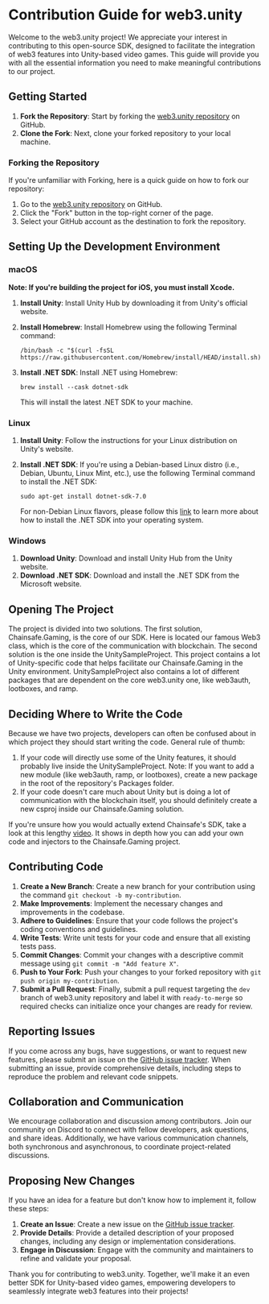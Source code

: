 # Contribution Guide for web3.unity

Welcome to the web3.unity project! We appreciate your interest in contributing to this open-source SDK, designed to facilitate the integration of web3 features into Unity-based video games. This guide will provide you with all the essential information you need to make meaningful contributions to our project.

## Getting Started

1. **Fork the Repository**: Start by forking the [web3.unity repository](https://github.com/ChainSafe/web3.unity) on GitHub.
2. **Clone the Fork**: Next, clone your forked repository to your local machine.

### Forking the Repository

If you're unfamiliar with Forking, here is a quick guide on how to fork our repository:

1. Go to the [web3.unity repository](https://github.com/ChainSafe/web3.unity) on GitHub.
2. Click the "Fork" button in the top-right corner of the page.
3. Select your GitHub account as the destination to fork the repository.

## Setting Up the Development Environment

### macOS
**Note: If you're building the project for iOS, you must install Xcode.**

1. **Install Unity**: Install Unity Hub by downloading it from Unity's official website.

2. **Install Homebrew**: Install Homebrew using the following Terminal command:

    ```
    /bin/bash -c "$(curl -fsSL https://raw.githubusercontent.com/Homebrew/install/HEAD/install.sh)"
    ```

3. **Install .NET SDK**: Install .NET using Homebrew:

    ```
    brew install --cask dotnet-sdk
    ```
    This will install the latest .NET SDK to your machine.

### Linux

1. **Install Unity**: Follow the instructions for your Linux distribution on Unity's website.

2. **Install .NET SDK**: If you're using a Debian-based Linux distro (i.e., Debian, Ubuntu, Linux Mint, etc.), use the following Terminal command to install the .NET SDK:

    ```
    sudo apt-get install dotnet-sdk-7.0
    ```
    For non-Debian Linux flavors, please follow this [link](https://learn.microsoft.com/en-us/dotnet/core/install/linux) to learn more about how to install the .NET SDK into your operating system.

### Windows

1. **Download Unity**: Download and install Unity Hub from the Unity website.
2. **Download .NET SDK**: Download and install the .NET SDK from the Microsoft website.

## Opening The Project
The project is divided into two solutions. The first solution, Chainsafe.Gaming, is the core of our SDK. Here is located our famous Web3 class, which is the core of the communication with blockchain.
The second solution is the one inside the UnitySampleProject. 
This project contains a lot of Unity-specific code that helps facilitate our Chainsafe.Gaming in the Unity environment.
UnitySampleProject also contains a lot of different packages that are dependent on the core web3.unity one, like web3auth, lootboxes, and ramp.

## Deciding Where to Write the Code
Because we have two projects, developers can often be confused about in which project they should start writing the code. 
General rule of thumb:
1. If your code will directly use some of the Unity features, it should probably live inside the UnitySampleProject. 
Note: If you want to add a new module (like web3auth, ramp, or lootboxes), create a new package in the root of the repository's Packages folder.
2. If your code doesn't care much about Unity but is doing a lot of communication with the blockchain itself, you should definitely create a new csproj inside our Chainsafe.Gaming solution. 

If you're unsure how you would actually extend Chainsafe's SDK, take a look at this lengthy [video](https://youtu.be/D6_786zPva8). It shows in depth how you can add your own code and injectors to the Chainsafe.Gaming project.

## Contributing Code

1. **Create a New Branch**: Create a new branch for your contribution using the command `git checkout -b my-contribution`.
2. **Make Improvements**: Implement the necessary changes and improvements in the codebase.
3. **Adhere to Guidelines**: Ensure that your code follows the project's coding conventions and guidelines.
4. **Write Tests**: Write unit tests for your code and ensure that all existing tests pass.
5. **Commit Changes**: Commit your changes with a descriptive commit message using `git commit -m "Add feature X"`.
6. **Push to Your Fork**: Push your changes to your forked repository with `git push origin my-contribution`.
7. **Submit a Pull Request**: Finally, submit a pull request targeting the `dev` branch of web3.unity repository and label it with `ready-to-merge` so required checks can initialize once your changes are ready for review.

## Reporting Issues

If you come across any bugs, have suggestions, or want to request new features, please submit an issue on the [GitHub issue tracker](https://github.com/ChainSafe/web3.unity/issues). When submitting an issue, provide comprehensive details, including steps to reproduce the problem and relevant code snippets.

## Collaboration and Communication

We encourage collaboration and discussion among contributors. Join our community on Discord to connect with fellow developers, ask questions, and share ideas. Additionally, we have various communication channels, both synchronous and asynchronous, to coordinate project-related discussions.

## Proposing New Changes

If you have an idea for a feature but don't know how to implement it, follow these steps:

1. **Create an Issue**: Create a new issue on the [GitHub issue tracker](https://github.com/ChainSafe/web3.unity/issues).
2. **Provide Details**: Provide a detailed description of your proposed changes, including any design or implementation considerations.
3. **Engage in Discussion**: Engage with the community and maintainers to refine and validate your proposal.

Thank you for contributing to web3.unity. Together, we'll make it an even better SDK for Unity-based video games, empowering developers to seamlessly integrate web3 features into their projects!
